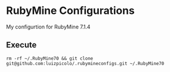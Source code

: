 # RubyMine Configurations

My configurtion for RubyMine 7.1.4

## Execute

    rm -rf ~/.RubyMine70 && git clone git@github.com:luizpicolo/.rubymineconfigs.git ~/.RubyMine70
